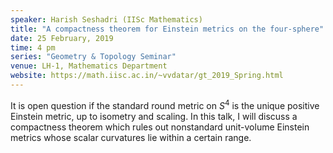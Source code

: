 ```yaml
---
speaker: Harish Seshadri (IISc Mathematics)
title: "A compactness theorem for Einstein metrics on the four-sphere"
date: 25 February, 2019
time: 4 pm
series: "Geometry & Topology Seminar"
venue: LH-1, Mathematics Department
website: https://math.iisc.ac.in/~vvdatar/gt_2019_Spring.html
---
```


It is open question if the standard round metric on $S^4$ is the unique positive Einstein metric, up to isometry and scaling. 
In this talk, I will discuss a compactness theorem which rules out nonstandard unit-volume Einstein metrics whose scalar curvatures
lie within a certain range.
 
